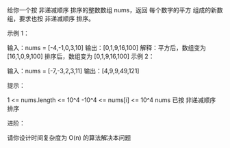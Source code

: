 给你一个按 非递减顺序 排序的整数数组 nums，返回 每个数字的平方 组成的新数组，要求也按 非递减顺序 排序。



示例 1：

输入：nums = [-4,-1,0,3,10]
输出：[0,1,9,16,100]
解释：平方后，数组变为 [16,1,0,9,100]
排序后，数组变为 [0,1,9,16,100]
示例 2：

输入：nums = [-7,-3,2,3,11]
输出：[4,9,9,49,121]



提示：

1 <= nums.length <= 10^4
-10^4 <= nums[i] <= 10^4
nums 已按 非递减顺序 排序



进阶：

请你设计时间复杂度为 O(n) 的算法解决本问题
